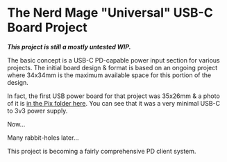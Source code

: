 # The __Nerd Mage "Universal" USB-C Board__  Project

**_This project is still a mostly untested WIP._**

The basic concept is a USB-C PD-capable power input section for various projects.  The initial board design & format is based on an ongoing project where 34x34mm is the maximum available space for this portion of the design.

In fact, the first USB power board for that project was 35x26mm & a photo of it is [in the Pix folder here](Pix/The-Original.png).  You can see that it was a very minimal USB-C to 3v3 power supply.

Now...

Many rabbit-holes later...

This project is becoming a fairly comprehensive PD client system.
